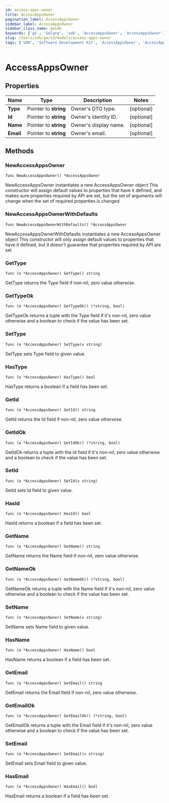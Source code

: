 ```yaml
---
id: access-apps-owner
title: AccessAppsOwner
pagination_label: AccessAppsOwner
sidebar_label: AccessAppsOwner
sidebar_class_name: gosdk
keywords: ['go', 'Golang', 'sdk', 'AccessAppsOwner', 'AccessAppsOwner'] 
slug: /tools/sdk/go/v3/models/access-apps-owner
tags: ['SDK', 'Software Development Kit', 'AccessAppsOwner', 'AccessAppsOwner']
---
```


# AccessAppsOwner

## Properties

Name | Type | Description | Notes
------------ | ------------- | ------------- | -------------
**Type** | Pointer to **string** | Owner's DTO type. | [optional] 
**Id** | Pointer to **string** | Owner's identity ID. | [optional] 
**Name** | Pointer to **string** | Owner's display name. | [optional] 
**Email** | Pointer to **string** | Owner's email. | [optional] 

## Methods

### NewAccessAppsOwner

`func NewAccessAppsOwner() *AccessAppsOwner`

NewAccessAppsOwner instantiates a new AccessAppsOwner object
This constructor will assign default values to properties that have it defined,
and makes sure properties required by API are set, but the set of arguments
will change when the set of required properties is changed

### NewAccessAppsOwnerWithDefaults

`func NewAccessAppsOwnerWithDefaults() *AccessAppsOwner`

NewAccessAppsOwnerWithDefaults instantiates a new AccessAppsOwner object
This constructor will only assign default values to properties that have it defined,
but it doesn't guarantee that properties required by API are set

### GetType

`func (o *AccessAppsOwner) GetType() string`

GetType returns the Type field if non-nil, zero value otherwise.

### GetTypeOk

`func (o *AccessAppsOwner) GetTypeOk() (*string, bool)`

GetTypeOk returns a tuple with the Type field if it's non-nil, zero value otherwise
and a boolean to check if the value has been set.

### SetType

`func (o *AccessAppsOwner) SetType(v string)`

SetType sets Type field to given value.

### HasType

`func (o *AccessAppsOwner) HasType() bool`

HasType returns a boolean if a field has been set.

### GetId

`func (o *AccessAppsOwner) GetId() string`

GetId returns the Id field if non-nil, zero value otherwise.

### GetIdOk

`func (o *AccessAppsOwner) GetIdOk() (*string, bool)`

GetIdOk returns a tuple with the Id field if it's non-nil, zero value otherwise
and a boolean to check if the value has been set.

### SetId

`func (o *AccessAppsOwner) SetId(v string)`

SetId sets Id field to given value.

### HasId

`func (o *AccessAppsOwner) HasId() bool`

HasId returns a boolean if a field has been set.

### GetName

`func (o *AccessAppsOwner) GetName() string`

GetName returns the Name field if non-nil, zero value otherwise.

### GetNameOk

`func (o *AccessAppsOwner) GetNameOk() (*string, bool)`

GetNameOk returns a tuple with the Name field if it's non-nil, zero value otherwise
and a boolean to check if the value has been set.

### SetName

`func (o *AccessAppsOwner) SetName(v string)`

SetName sets Name field to given value.

### HasName

`func (o *AccessAppsOwner) HasName() bool`

HasName returns a boolean if a field has been set.

### GetEmail

`func (o *AccessAppsOwner) GetEmail() string`

GetEmail returns the Email field if non-nil, zero value otherwise.

### GetEmailOk

`func (o *AccessAppsOwner) GetEmailOk() (*string, bool)`

GetEmailOk returns a tuple with the Email field if it's non-nil, zero value otherwise
and a boolean to check if the value has been set.

### SetEmail

`func (o *AccessAppsOwner) SetEmail(v string)`

SetEmail sets Email field to given value.

### HasEmail

`func (o *AccessAppsOwner) HasEmail() bool`

HasEmail returns a boolean if a field has been set.


